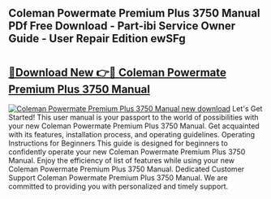 ## Coleman Powermate Premium Plus 3750 Manual PDf Free Download - Part-ibi Service Owner Guide - User Repair Edition ewSFg

# <h2><a href="http://bc77494.oget.top/?id=Coleman+Powermate+Premium+Plus+3750+Manual">🔗Download New 👉🔴 Coleman Powermate Premium Plus 3750 Manual</a></h2>

[![Coleman Powermate Premium Plus 3750 Manual new download](https://i.imgur.com/5g1atiW.png)](http://bc77494.oget.top/?id=Coleman+Powermate+Premium+Plus+3750+Manual)
Let's Get Started! This user manual is your passport to the world of possibilities with your new Coleman Powermate Premium Plus 3750 Manual. Get acquainted with its features, installation process, and operating guidelines. Operating Instructions for Beginners This guide is designed for beginners to confidently operate your new Coleman Powermate Premium Plus 3750 Manual. Enjoy the efficiency of list of features while using your new Coleman Powermate Premium Plus 3750 Manual. Dedicated Customer Support Coleman Powermate Premium Plus 3750 Manual. We are committed to providing you with personalized and timely support.
